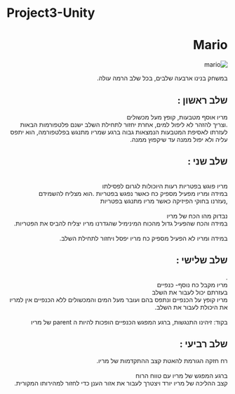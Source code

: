 # Project3-Unity
<div dir='rtl' lang='he'>
 
# Mario
![mario](https://user-images.githubusercontent.com/58064644/100764249-cf720d00-33fe-11eb-8cf0-a42f0310ce84.png)
 
 
במשחק בנינו ארבעה שלבים, 
בכל שלב הרמה עולה.

## שלב ראשון :

מריו אוסף מטבעות, קופץ מעל מכשולים
<br />.וצריך להזהר לא ליפול למים, אחרת יחזור לתחילת השלב
ישנם פלטפורמות הבאות לעזרתו לאסיפת המטבעות הנמצאות גבוה
ברגע שמריו מתנגש בפלטפורמה, הוא יתפס עליה ולא יפול ממנה עד שיקפוץ ממנה.

## שלב שני :
<br />מריו פוגש בפטריות רעות היוכולות לגרום לפסילתו
<br />במידה ומריו מפעיל מספיק כח כאשר נפגש בפטריות
.הוא מצליח להשמידם<br />
,נעזרנו בחוקי הפיזיקה
כאשר מריו מתנגש בפטריות<br />
<br />נבדוק מהו הכח של מריו
<br />במידה והכח שהפעיל גדול מהכוח המינימיל שהגדרנו
מריו יצליח להביס את הפטריות.<br />
<br />במידה ומריו לא הפעיל מספיק כח
מריו יפסל ויחזור לתחילת השלב.<br />

## שלב שלישי :

.<br />מריו מקבל כח נוסף- כנפיים
<br />בעזרתם יכול לעבור את השלב
<br />מריו קופץ על הכנפיים ונתפס בהם ועובר מעל המים והמכשולים
ללא הכנפיים אין למריו את היכולת לעבור את השלב.<br />
<br />בקוד: זיהינו התנגשות, ברגע המפגש הכנפיים הופכות להיות 
ה parent של מריו
 
## שלב רביעי :
רח חזקה הגורמת להאטת קצב ההתקדמות של מריו.<br />
<br />ברגע המפגש של מריו עם טווח הרוח
<br />קצב ההליכה של מריו יורד
ויצטרך לעבור את אזור הענן כדי לחזור למהירותו המקורית.<br />



